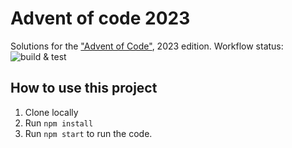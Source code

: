 # Advent of code 2023

Solutions for the ["Advent of Code"](https://adventofcode.com/), 2023 edition.
Workflow status: ![build & test](https://github.com/dplaton/aoc2023/.github/workflows/node.js.yml/badge.svg)

## How to use this project

1. Clone locally
2. Run `npm install`
3. Run `npm start` to run the code. 